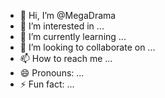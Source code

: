 - 👋 Hi, I’m @MegaDrama
- 👀 I’m interested in ...
- 🌱 I’m currently learning ...
- 💞️ I’m looking to collaborate on ...
- 📫 How to reach me ...
- 😄 Pronouns: ...
- ⚡ Fun fact: ...

<!---
MegaDrama/MegaDrama is a ✨ special ✨ repository because its `README.md` (this file) appears on your GitHub profile.
You can click the Preview link to take a look at your changes.
--->
